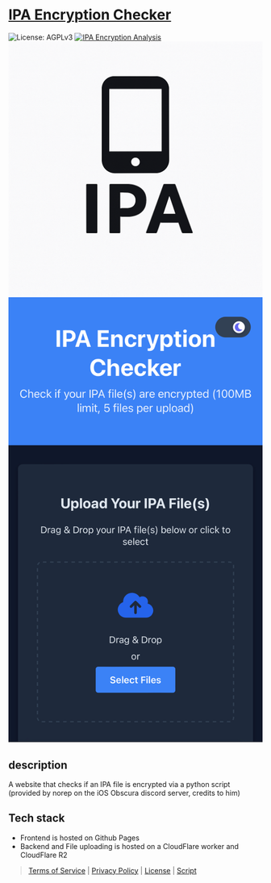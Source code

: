 # [IPA Encryption Checker](https://andres9890.github.io/ipa-encryption-checker/)
![License: AGPLv3](https://img.shields.io/badge/License-AGPLv3-orange.svg)
[![IPA Encryption Analysis](https://github.com/Andres9890/ipa-encryption-checker/actions/workflows/ipa-analysis.yml/badge.svg)](https://github.com/Andres9890/ipa-encryption-checker/actions/workflows/ipa-analysis.yml)
![image](icon/IPA_icon.png) ![image](ScreenShot_Mobile.jpg)

## description

A website that checks if an IPA file is encrypted via a python script (provided by norep on the iOS Obscura discord server, credits to him)

## Tech stack

- Frontend is hosted on Github Pages
- Backend and File uploading is hosted on a CloudFlare worker and CloudFlare R2

> [Terms of Service](https://andres9890.github.io/ipa-encryption-checker/routes/terms) | [Privacy Policy](https://andres9890.github.io/ipa-encryption-checker/routes/privacy) | [License](LICENSE) | [Script](ipa_analyzer.py)
